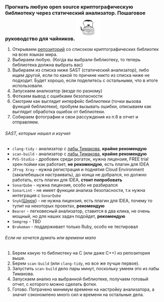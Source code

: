 ### Прогнать любую open source криптографическую библиотеку через статический анализатор. Пошаговое руководство для чайников. <img src="./img/чайник.jpg" alt="drawing" width="80"/>

1. Открываем [репозиторий](https://github.com/sobolevn/awesome-cryptography) со списоком криптографических библиотек на всех языках 
мира.
2. Выбираем любую. (Когда вы выбрали библиотеку, то теперь библиотека должна выбрать вас)
3. Выбираем из списка ниже SAST (статический анализатор), либо ищем другой, 
если по какой то причине никто из списка ниже не подходит. Будет хорошо, если поделитесь с остальными, 
что в итоге использовали. 
4. Запускаем анализатор (везде по разному)
5. Фоткаем вывод с ошибками безопасности
6. Смотрим как выглядит интерфейс библиотеки (точки вызова функций библиотеки), 
пробуем вызывать ошибки, описываем как выглядит обработка ошибок от библиотеки.
7. Собираем фотографии и свои рассуждения из п.6 в отчет и отправляем.

###### SAST, которые нашел и изучил

- `clang-tidy` - анализатор с [лабы Тимакова](https://github.com/O33ero/scan-coturn), **крайне рекомендую**
- `scan-build` - анализатор с [лабы Тимакова](https://github.com/O33ero/scan-coturn), **крайне рекомендую**
- `PVS-Studio` - дробовик среди рогаток, нужна лицензия, FREE trial хрен пойми как работает, **не рекомендую**, есть плагин для IDEA
- `JFrog Xray` - нужна регистрация и поднятия Cloud Environment (закалебешься настраивать), до конца не добрался, но должно работать, есть плагин для IDEA, **стоит попробовать**
- `SonarQube` - нужна лицензия, особо не разбирался
- `SonarLint` - не имеет функции анализа безопасности, т.к нужна интеграция с `SonarQube`
- `Snyk`([Шнюк](https://s27.ucoz.net/video/28/28438336.jpg)) - не нужна лицензия, есть плагин для IDEA, почему то тупит на некоторых проектах, **рекомендую**
- `Bearer` - легковесный анализатор, ставится в два клика, не очень мощный, но для наших задач подойдет, **рекомендую**
- `Semgrep` - TBD
- `Brakeman` - поддерживает только Ruby, особо не тестировал

###### Если не хочется думать или времени мало

1. Берем какую то библиотеку на C (или даже C++) из репозитория выше.
2. Берем `scan-build` (или `clang-tidy`, но все же лучше первое).
3. Запустить `scan-build` дело пары минут, поскольку умеем это из лабы Тимакова.
4. Запускаем анализ на выбранной библиотеке, получаем готовый отчет, с которого можно сделать фотки.
5. Готово. Потрачено минимум времени на настройку анализатора, а значит сэкономлено много сил и времени на остальные дела.